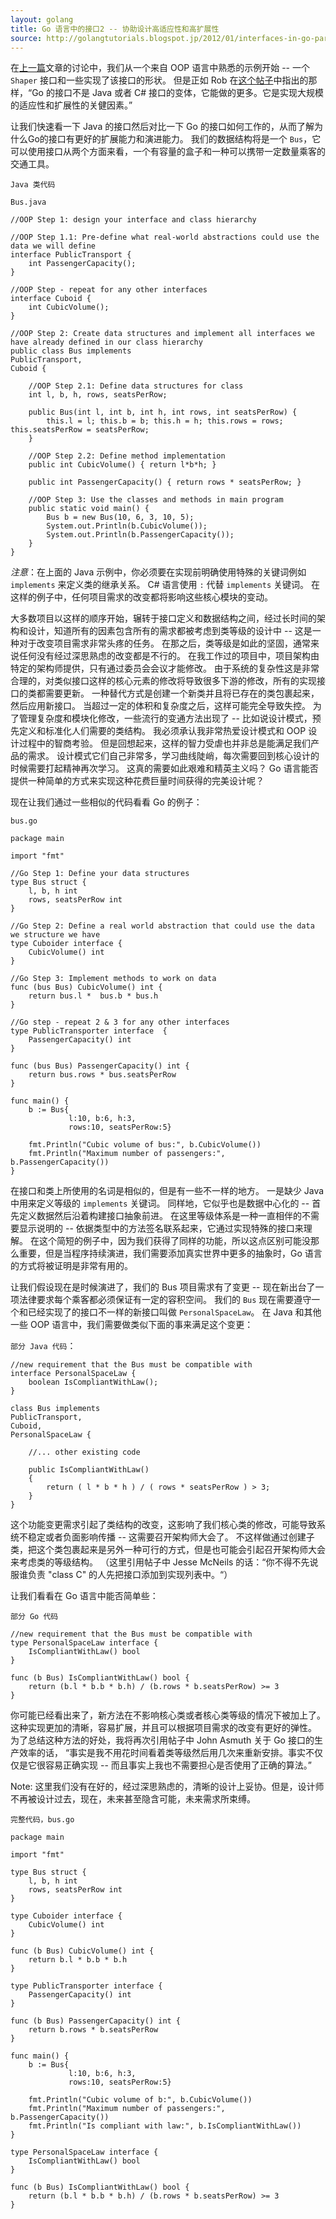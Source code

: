 ```yaml
---
layout: golang
title: Go 语言中的接口2 -- 协助设计高适应性和高扩展性
source: http://golangtutorials.blogspot.jp/2012/01/interfaces-in-go-part-2-aiding.html
---
```


在[上一篇](/golang_tutorials/interfaces-in-go.html)文章的讨论中，我们从一个来自 OOP 语言中熟悉的示例开始 -- 一个 `Shaper` 接口和一些实现了该接口的形状。
但是正如 Rob 在[这个帖子](https://groups.google.com/forum/#!topic/golang-nuts/mg-8_jMyasY)中指出的那样，“Go 的接口不是 Java 或者 C# 接口的变体，它能做的更多。它是实现大规模的适应性和扩展性的关健因素。”

让我们快速看一下 Java 的接口然后对比一下 Go 的接口如何工作的，从而了解为什么Go的接口有更好的扩展能力和演进能力。
我们的数据结构将是一个 `Bus`，它可以使用接口从两个方面来看，一个有容量的盒子和一种可以携带一定数量乘客的交通工具。

`Java 类代码`

`Bus.java`

    //OOP Step 1: design your interface and class hierarchy

    //OOP Step 1.1: Pre-define what real-world abstractions could use the data we will define
    interface PublicTransport {
        int PassengerCapacity();
    }

    //OOP Step - repeat for any other interfaces
    interface Cuboid {
        int CubicVolume();
    }

    //OOP Step 2: Create data structures and implement all interfaces we have already defined in our class hierarchy
    public class Bus implements 
    PublicTransport, 
    Cuboid {

        //OOP Step 2.1: Define data structures for class
        int l, b, h, rows, seatsPerRow;

        public Bus(int l, int b, int h, int rows, int seatsPerRow) {
            this.l = l; this.b = b; this.h = h; this.rows = rows; this.seatsPerRow = seatsPerRow;
        }

        //OOP Step 2.2: Define method implementation
        public int CubicVolume() { return l*b*h; }

        public int PassengerCapacity() { return rows * seatsPerRow; }

        //OOP Step 3: Use the classes and methods in main program
        public static void main() {
            Bus b = new Bus(10, 6, 3, 10, 5);
            System.out.Println(b.CubicVolume());
            System.out.Println(b.PassengerCapacity()); 
        }
    }

*注意*：在上面的 Java 示例中，你必须要在实现前明确使用特殊的关键词例如 `implements` 来定义类的继承关系。
C# 语言使用 `:` 代替 `implements` 关键词。
在这样的例子中，任何项目需求的改变都将影响这些核心模块的变动。

大多数项目以这样的顺序开始，辗转于接口定义和数据结构之间，经过长时间的架构和设计，知道所有的因素包含所有的需求都被考虑到类等级的设计中 -- 这是一种对于改变项目需求非常头疼的任务。
在那之后，类等级是如此的坚固，通常来说任何没有经过深思熟虑的改变都是不行的。
在我工作过的项目中，项目架构由特定的架构师提供，只有通过委员会会议才能修改。
由于系统的复杂性这是非常合理的，对类似接口这样的核心元素的修改将导致很多下游的修改，所有的实现接口的类都需要更新。
一种替代方式是创建一个新类并且将已存在的类包裹起来，然后应用新接口。
当超过一定的体积和复杂度之后，这样可能完全导致失控。
为了管理复杂度和模块化修改，一些流行的变通方法出现了 -- 比如说设计模式，预先定义和标准化人们需要的类结构。
我必须承认我非常热爱设计模式和 OOP 设计过程中的智商考验。
但是回想起来，这样的智力受虐也并非总是能满足我们产品的需求。
设计模式它们自己非常多，学习曲线陡峭，每次需要回到核心设计的时候需要打起精神再次学习。
这真的需要如此艰难和精英主义吗？
Go 语言能否提供一种简单的方式来实现这种花费巨量时间获得的完美设计呢？

现在让我们通过一些相似的代码看看 Go 的例子：

`bus.go`

    package main

    import "fmt"

    //Go Step 1: Define your data structures
    type Bus struct {
        l, b, h int
        rows, seatsPerRow int
    }

    //Go Step 2: Define a real world abstraction that could use the data we structure we have
    type Cuboider interface {
        CubicVolume() int
    }

    //Go Step 3: Implement methods to work on data
    func (bus Bus) CubicVolume() int {
        return bus.l *  bus.b * bus.h
    }

    //Go step - repeat 2 & 3 for any other interfaces
    type PublicTransporter interface  {
        PassengerCapacity() int
    }

    func (bus Bus) PassengerCapacity() int {
        return bus.rows * bus.seatsPerRow
    }

    func main() {
        b := Bus{
                 l:10, b:6, h:3,
                 rows:10, seatsPerRow:5}

        fmt.Println("Cubic volume of bus:", b.CubicVolume())
        fmt.Println("Maximum number of passengers:", b.PassengerCapacity())
    }

在接口和类上所使用的名词是相似的，但是有一些不一样的地方。
一是缺少 Java 中用来定义等级的 `implements` 关键词。
同样地，它似乎也是数据中心化的 -- 首先定义数据然后沿着构建接口抽象前进。
在这里等级体系是一种一直相伴的不需要显示说明的 -- 依据类型中的方法签名联系起来，它通过实现特殊的接口来理解。
在这个简短的例子中，因为我们获得了同样的功能，所以这点区别可能没那么重要，但是当程序持续演进，我们需要添加真实世界中更多的抽象时，Go 语言的方式将被证明是非常有用的。

让我们假设现在是时候演进了，我们的 Bus 项目需求有了变更 -- 现在新出台了一项法律要求每个乘客都必须保证有一定的容积空间。
我们的 `Bus` 现在需要遵守一个和已经实现了的接口不一样的新接口叫做 `PersonalSpaceLaw`。
在 Java 和其他一些 OOP 语言中，我们需要做类似下面的事来满足这个变更：

`部分 Java 代码`：

    //new requirement that the Bus must be compatible with
    interface PersonalSpaceLaw {
        boolean IsCompliantWithLaw();
    }

    class Bus implements 
    PublicTransport, 
    Cuboid, 
    PersonalSpaceLaw {

        //... other existing code

        public IsCompliantWithLaw() 
        {
            return ( l * b * h ) / ( rows * seatsPerRow ) > 3;
        }
    }

这个功能变更需求引起了类结构的改变，这影响了我们核心类的修改，可能导致系统不稳定或者负面影响传播 -- 这需要召开架构师大会了。
不这样做通过创建子类，把这个类包裹起来是另外一种可行的方式，但是也可能会引起召开架构师大会来考虑类的等级结构。
（这里引用帖子中 Jesse McNeils 的话：“你不得不先说服谁负责 "class C" 的人先把接口添加到实现列表中。“）

让我们看看在 Go 语言中能否简单些：

`部分 Go 代码`

    //new requirement that the Bus must be compatible with
    type PersonalSpaceLaw interface {
        IsCompliantWithLaw() bool
    }

    func (b Bus) IsCompliantWithLaw() bool {
        return (b.l * b.b * b.h) / (b.rows * b.seatsPerRow) >= 3
    }

你可能已经看出来了，新方法在不影响核心类或者核心类等级的情况下被加上了。
这种实现更加的清晰，容易扩展，并且可以根据项目需求的改变有更好的弹性。
为了总结这种方法的好处，我将再次引用帖子中 John Asmuth 关于 Go 接口的生产效率的话，
“事实是我不用花时间看着类等级然后用几次来重新安排。事实不仅仅是它很容易正确实现 -- 而且事实上我也不需要担心是否使用了正确的算法。”

<p class="note">
Note: 这里我们没有在好的，经过深思熟虑的，清晰的设计上妥协。但是，设计师不再被设计过去，现在，未来甚至隐含可能，未来需求所束缚。
</p>

`完整代码，bus.go`

    package main

    import "fmt"

    type Bus struct {
        l, b, h int
        rows, seatsPerRow int
    }

    type Cuboider interface {
        CubicVolume() int
    }

    func (b Bus) CubicVolume() int {
        return b.l * b.b * b.h
    }

    type PublicTransporter interface {
        PassengerCapacity() int
    }

    func (b Bus) PassengerCapacity() int {
        return b.rows * b.seatsPerRow
    }

    func main() {
        b := Bus{
                 l:10, b:6, h:3,
                 rows:10, seatsPerRow:5}

        fmt.Println("Cubic volume of b:", b.CubicVolume())
        fmt.Println("Maximum number of passengers:", b.PassengerCapacity())
        fmt.Println("Is compliant with law:", b.IsCompliantWithLaw())
    }

    type PersonalSpaceLaw interface {
        IsCompliantWithLaw() bool
    }

    func (b Bus) IsCompliantWithLaw() bool {
        return (b.l * b.b * b.h) / (b.rows * b.seatsPerRow) >= 3
    }
